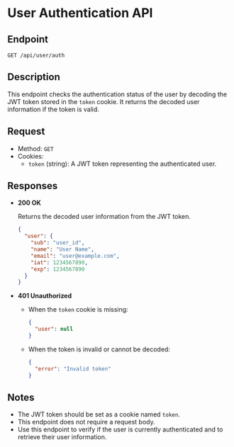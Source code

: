 # User Authentication API

## Endpoint

`GET /api/user/auth`

## Description

This endpoint checks the authentication status of the user by decoding the JWT token stored in the `token` cookie. It returns the decoded user information if the token is valid.

## Request

- Method: `GET`
- Cookies:
  - `token` (string): A JWT token representing the authenticated user.

## Responses

- **200 OK**

  Returns the decoded user information from the JWT token.

  ```json
  {
    "user": {
      "sub": "user_id",
      "name": "User Name",
      "email": "user@example.com",
      "iat": 1234567890,
      "exp": 1234567890
    }
  }
  ```

- **401 Unauthorized**

  - When the `token` cookie is missing:

    ```json
    {
      "user": null
    }
    ```

  - When the token is invalid or cannot be decoded:

    ```json
    {
      "error": "Invalid token"
    }
    ```

## Notes

- The JWT token should be set as a cookie named `token`.
- This endpoint does not require a request body.
- Use this endpoint to verify if the user is currently authenticated and to retrieve their user information.
